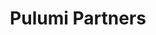 ---
title: "Pulumi Partners"
layout: default

meta_title: "Pulumi Partnerships - Accelerate Your Cloud Journey"
meta_desc: "Explore Pulumi Professional Services for expert guidance on cloud infrastructure, automation, and best practices to streamline your cloud journey."

overview:
    title: "Empowering Your Cloud Transformation"
    description: |
        At Pulumi Professional Services, we partner with you to accelerate your cloud transformation journey. Leveraging our deep expertise in infrastructure as code (IaC), we provide tailored solutions that enhance your cloud and platform engineering efforts, ensuring a seamless, secure, and scalable cloud environment.

types:
    items:
        - title: "Technology Partners"
          icon:
            name: cloud
          description: "Independent vendors build and test integrations of their products and services with Pulumi enabling end to end platform solutions.."
        - title: "System Integrators"
          icon:
            name: nodes
          description: "trusted and experienced advisors that provide customized solutions to clients implementing modern IaC Platform."
        - title: "Resellers"
          icon:
            name: shield
          description: "Global network of resellers to give customers a path to easily purchase products, services and support where it makes the most sense for them.."

form:
    title: "Contact our partner team"
    description: "Ready to transform your cloud infrastructure?"
    id: 2c0ddce4-175a-4278-8ded-ca67d615bd59
---
